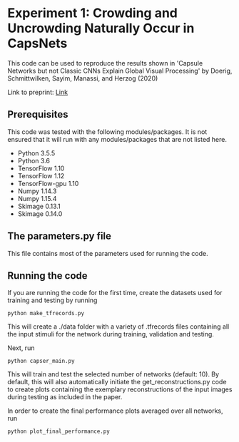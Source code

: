 # Experiment 1: Crowding and Uncrowding Naturally Occur in CapsNets
This code can be used to reproduce the results shown in 'Capsule Networks but not Classic CNNs Explain
Global Visual Processing' by Doerig, Schmittwilken, Sayim, Manassi, and Herzog (2020)

Link to preprint: [Link](https://www.researchgate.net/publication/335472170_Capsule_Networks_as_Recurrent_Models_of_Grouping_and_Segmentation
)

## Prerequisites
This code was tested with the following modules/packages. It is not ensured that it will run with any modules/packages that are not listed here.
* Python 3.5.5
* Python 3.6
* TensorFlow 1.10
* TensorFlow 1.12
* TensorFlow-gpu 1.10
* Numpy 1.14.3
* Numpy 1.15.4
* Skimage 0.13.1
* Skimage 0.14.0

## The parameters.py file
This file contains most of the parameters used for running the code.

## Running the code
If you are running the code for the first time, create the datasets used for training and testing by running
```
python make_tfrecords.py
```
This will create a ./data folder with a variety of .tfrecords files containing all the input stimuli for the network during training, validation and testing.

Next, run
```
python capser_main.py
```
This will train and test the selected number of networks (default: 10).
By default, this will also automatically initiate the get_reconstructions.py code to create plots containing the exemplary reconstructions of the input images during testing as included in the paper.

In order to create the final performance plots averaged over all networks, run
```
python plot_final_performance.py
```